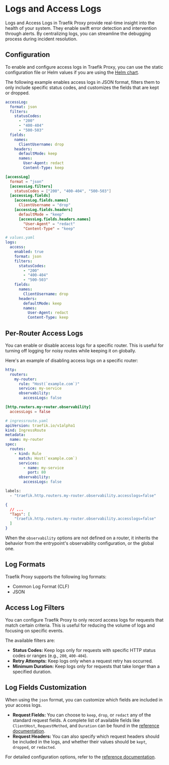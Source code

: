 # Logs and Access Logs

Logs and Access Logs in Traefik Proxy provide real-time insight into the health of your system. They enable swift error detection and intervention through alerts. By centralizing logs, you can streamline the debugging process during incident resolution.

## Configuration

To enable and configure access logs in Traefik Proxy, you can use the static configuration file or Helm values if you are using the [Helm chart](https://github.com/traefik/traefik-helm-chart).

The following example enables access logs in JSON format, filters them to only include specific status codes, and customizes the fields that are kept or dropped.

```yaml tab="Structured (YAML)"
accessLog:
  format: json
  filters:
    statusCodes:
      - "200"
      - "400-404"
      - "500-503"
  fields:
    names:
      ClientUsername: drop
    headers:
      defaultMode: keep
      names:
        User-Agent: redact
        Content-Type: keep
```

```toml tab="Structured (TOML)"
[accessLog]
  format = "json"
  [accessLog.filters]
    statusCodes = ["200", "400-404", "500-503"]
  [accessLog.fields]
    [accessLog.fields.names]
      ClientUsername = "drop"
    [accessLog.fields.headers]
      defaultMode = "keep"
      [accessLog.fields.headers.names]
        "User-Agent" = "redact"
        "Content-Type" = "keep"
```

```yaml tab="Helm Chart Values"
# values.yaml
logs:
  access:
    enabled: true
    format: json
    filters:
      statusCodes:
        - "200"
        - "400-404"
        - "500-503"
    fields:
      names:
        ClientUsername: drop
      headers:
        defaultMode: keep
        names:
          User-Agent: redact
          Content-Type: keep
```

## Per-Router Access Logs

You can enable or disable access logs for a specific router. This is useful for turning off logging for noisy routes while keeping it on globally.

Here's an example of disabling access logs on a specific router:

```yaml tab="Structured (YAML)"
http:
  routers:
    my-router:
      rule: "Host(`example.com`)"
      service: my-service
      observability:
        accessLogs: false
```

```toml tab="Structured (TOML)"
[http.routers.my-router.observability]
  accessLogs = false
```

```yaml tab="Kubernetes"
# ingressroute.yaml
apiVersion: traefik.io/v1alpha1
kind: IngressRoute
metadata:
  name: my-router
spec:
  routes:
    - kind: Rule
      match: Host(`example.com`)
      services:
        - name: my-service
          port: 80
      observability:
        accessLogs: false
```

```bash tab="Labels"
labels:
  - "traefik.http.routers.my-router.observability.accesslogs=false"
```

```json tab="Tags"
{
  // ...
  "Tags": [
    "traefik.http.routers.my-router.observability.accesslogs=false"
  ]
}
```

When the `observability` options are not defined on a router, it inherits the behavior from the entrypoint's observability configuration, or the global one.

## Log Formats

Traefik Proxy supports the following log formats:

- Common Log Format (CLF)
- JSON

## Access Log Filters

You can configure Traefik Proxy to only record access logs for requests that match certain criteria. This is useful for reducing the volume of logs and focusing on specific events.

The available filters are:

- **Status Codes:** Keep logs only for requests with specific HTTP status codes or ranges (e.g., `200`, `400-404`).
- **Retry Attempts:** Keep logs only when a request retry has occurred.
- **Minimum Duration:** Keep logs only for requests that take longer than a specified duration.

## Log Fields Customization

When using the `json` format, you can customize which fields are included in your access logs.

- **Request Fields:** You can choose to `keep`, `drop`, or `redact` any of the standard request fields. A complete list of available fields like `ClientHost`, `RequestMethod`, and `Duration` can be found in the [reference documentation](../reference/install-configuration/observability/logs-and-accesslogs.md#available-fields).
- **Request Headers:** You can also specify which request headers should be included in the logs, and whether their values should be `kept`, `dropped`, or `redacted`.

For detailed configuration options, refer to the [reference documentation](../reference/install-configuration/observability/logs-and-accesslogs.md).
